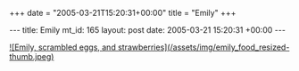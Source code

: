 +++
date = "2005-03-21T15:20:31+00:00"
title = "Emily"
+++

\--- title: Emily mt_id: 165 layout: post date: 2005-03-21 15:20:31 +00:00
\---

[ ![Emily, scrambled eggs, and strawberries](/assets/img/emily_food_resized-
thumb.jpeg)](/assets/img/emily_food_resized.jpeg)  


